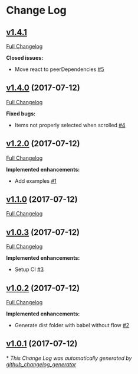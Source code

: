 # Change Log

## [v1.4.1](https://github.com/aurbano/react-ds/tree/v1.4.0)

[Full Changelog](https://github.com/aurbano/react-ds/compare/v1.4.0...v1.4.0)

**Closed issues:**

- Move react to peerDependencies [\#5](https://github.com/aurbano/react-ds/issues/5)

## [v1.4.0](https://github.com/aurbano/react-ds/tree/v1.4.0) (2017-07-12)
[Full Changelog](https://github.com/aurbano/react-ds/compare/v1.2.0...v1.4.0)

**Fixed bugs:**

- Items not properly selected when scrolled [\#4](https://github.com/aurbano/react-ds/issues/4)

## [v1.2.0](https://github.com/aurbano/react-ds/tree/v1.2.0) (2017-07-12)
[Full Changelog](https://github.com/aurbano/react-ds/compare/v1.1.0...v1.2.0)

**Implemented enhancements:**

- Add examples [\#1](https://github.com/aurbano/react-ds/issues/1)

## [v1.1.0](https://github.com/aurbano/react-ds/tree/v1.1.0) (2017-07-12)
[Full Changelog](https://github.com/aurbano/react-ds/compare/v1.0.3...v1.1.0)

## [v1.0.3](https://github.com/aurbano/react-ds/tree/v1.0.3) (2017-07-12)
[Full Changelog](https://github.com/aurbano/react-ds/compare/v1.0.2...v1.0.3)

**Implemented enhancements:**

- Setup CI [\#3](https://github.com/aurbano/react-ds/issues/3)

## [v1.0.2](https://github.com/aurbano/react-ds/tree/v1.0.2) (2017-07-12)
[Full Changelog](https://github.com/aurbano/react-ds/compare/v1.0.1...v1.0.2)

**Implemented enhancements:**

- Generate dist folder with babel without flow [\#2](https://github.com/aurbano/react-ds/issues/2)

## [v1.0.1](https://github.com/aurbano/react-ds/tree/v1.0.1) (2017-07-12)


\* *This Change Log was automatically generated by [github_changelog_generator](https://github.com/skywinder/Github-Changelog-Generator)*